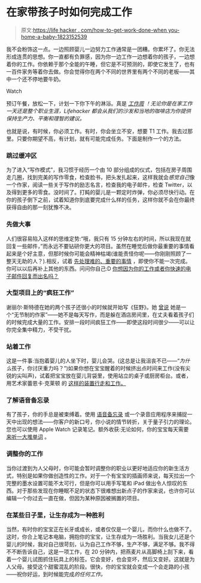 # 在家带孩子时如何完成工作

> 原文:[https://life hacker . com/how-to-get-work-done-when you-home-a-baby-1823152539](https://lifehacker.com/how-to-get-work-done-when-youre-home-with-a-baby-1823152539)

我不会粉饰这一点。一边照顾婴儿一边努力工作通常是一团糟。你累坏了。你无法形成连贯的思想。你一直都有负罪感，因为你一边工作一边想着你的孩子，一边想着你的工作。你依赖于那个全能的午睡，但它是不可预测的，即使它发生了，也有一百件家务等着你去做。你会觉得你在两个不同的世界里有两个不同的老板——其中一个还不停地要牛奶。

Watch

预订午餐，放松一下，计划一下你下午的淋浴。真是 [*工作周*](https://lifehacker.com/tag/work-from-home-week) *！无论你是在家工作一天还是整个职业生涯，Lifehacker 都会从我们的沙发和当地的咖啡店为你提供保持生产力、平衡和理智的建议。*

也就是说，有时候，你必须工作。有时，你会坐立不安，想要 T1 工作。我去过那里。只要你期望不高，有计划，就有可能完成任务。下面是制作一个的方法。

### 跳过缓冲区

为了进入“写作模式”，我习惯于经历一个由 10 部分组成的仪式，包括在房子周围走几圈，找到完美的写作零食，检查脸书，把头发扎起来，这样我就会*感觉自己*像一个作家，阅读一些关于写作的励志名言，检查我的电子邮件，检查 Twitter，以及得到更多的零食。没时间了。打盹的婴儿是一颗定时炸弹，你必须尽快行动。在你的孩子倒下之前，试着知道你到底要完成什么样的任务，这样你就不会在你最终获得自由的那一刻犹豫不决。

### 先做大事

人们很容易陷入这样的思维定势:“哦，我只有 15 分钟左右的时间，所以我现在就回复一些邮件，”而永远不要钻研你更大的项目。虽然在睡觉后做你最重要的事情看起来是个好主意，但那时候你可能会精神枯竭(谁能责怪你呢——你刚刚照顾了一整天无助的人？).相反，试着 [先处理难的、重要的事情](https://lifehacker.com/tackle-the-hard-stuff-first-to-make-the-most-of-the-fir-5937118) ，即使你不能一次完成。你可以以后再补上其他的东西。问问你自己:D [你想因为你的工作或者你快速的电子邮件回复而出名吗？](https://catapult.co/stories/do-you-want-to-be-known-for-your-writing-or-for-your-swift-email-responses)

### 大型项目上的“疯狂工作”

谢丽尔·斯特德在她的两个孩子还很小的时候就开始写《狂野》。她 [曾说](https://www.marieforleo.com/2017/02/cheryl-strayed/) 她是一个“无节制的作家”——她不是每天写作，而是躲在酒店房间里，在丈夫看着孩子们的时候完成大量的工作。安排一段时间疯狂工作——即使这段时间很少——可以让你完全集中精力，不受干扰。

### 站着工作

这是一件事:当抱着婴儿的人坐下时，婴儿会哭。(这总是让我沮丧不已——“*为什么*孩子，你讨厌重力吗？”)如果你想在宝宝醒着的时候挤出点时间来工作(没有尖锐的尖叫声)，试着把宝宝放在婴儿背袋里，使用站立的桌子或厨房柜台。或者，用艺术家蕾恩卡·克莱顿 的 [这样的装置行走和工作。](http://www.artistresidencyinmotherhood.com/)

### **了解语音备忘录**

有了孩子，你的手总是被束缚着。使用 [语音备忘录](https://support.apple.com/en-us/HT206775) 或一个录音应用程序来捕捉一天中出现的想法——你客户的新口号，你小说的情节转折，关于量子引力的理论。您也可以使用 Apple Watch 记录笔记。额外收获:无论如何，你的宝宝每天需要 [来听一大堆单词](https://opinionator.blogs.nytimes.com/2013/04/10/the-power-of-talking-to-your-baby/) 。

### 调整你的工作

当你过渡到为人父母时，你可能会暂时调整你的职业以更好地适应你的新生活方式，特别是如果你做创造性的工作。对于一个有宝宝的插画师来说，每天拉出一个完整的墨水设置可能不太可行，但是你可以用手写笔和 iPad 做出令人惊叹的东西。对于那些发现在你睡眠不足的状态下很难想出新点子的作家来说，也许你可以编辑一个你过去一直在做，但因为某种原因被搁置的项目。

### 在某些日子里，让生存成为一种胜利

当然，有时你的宝宝正在长牙或成长，或者仅仅是一个婴儿，而你什么也做不了。这时，你合上笔记本电脑，拥抱你的宝宝，让生存成为一场胜利。当我女儿还是个婴儿的时候，我对自己很苛刻，认为自己工作不够，生产不够，满足不够。我不得不不断告诉自己，这是一项工作，在 20 分钟内，把燕麦片从高脚椅上刮下来，看着一个婴儿试图抓住玩具上的标签。它会变好，也会变坏，然后又变好。这就是为人父母。接受这个甜蜜混乱的阶段。很快，你的宝宝就会变成一个会走路的小孩——祝你好运，到时候能完成*的任何工作。*